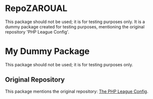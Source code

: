 # RepoZAROUAL
This package should not be used; it is for testing purposes only. It is a dummy package created for testing purposes, mentioning the original repository 'PHP League Config'.
# My Dummy Package

This package should not be used; it is for testing purposes only.

## Original Repository
This package mentions the original repository: [The PHP League Config](https://github.com/thephpleague/config).

